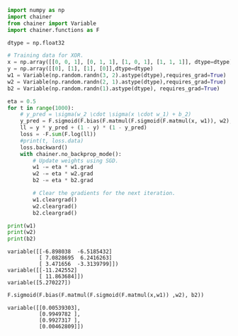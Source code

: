 

```python
import numpy as np
import chainer
from chainer import Variable
import chainer.functions as F

dtype = np.float32

# Training data for XOR.
x = np.array([[0, 0, 1], [0, 1, 1], [1, 0, 1], [1, 1, 1]], dtype=dtype)
y = np.array([[0], [1], [1], [0]],dtype=dtype)
w1 = Variable(np.random.randn(3, 2).astype(dtype),requires_grad=True)
w2 = Variable(np.random.randn(2, 1).astype(dtype),requires_grad=True)
b2 = Variable(np.random.randn(1).astype(dtype), requires_grad=True)

eta = 0.5
for t in range(1000):
    # y_pred = \sigma(w_2 \cdot \sigma(x \cdot w_1) + b_2)
    y_pred = F.sigmoid(F.bias(F.matmul(F.sigmoid(F.matmul(x, w1)), w2), b2))
    ll = y * y_pred + (1 - y) * (1 - y_pred)
    loss = -F.sum(F.log(ll))
    #print(t, loss.data)
    loss.backward()
    with chainer.no_backprop_mode():
        # Update weights using SGD.
        w1 -= eta * w1.grad
        w2 -= eta * w2.grad
        b2 -= eta * b2.grad

        # Clear the gradients for the next iteration.
        w1.cleargrad()
        w2.cleargrad()
        b2.cleargrad()
```


```python
print(w1)
print(w2)
print(b2)
```

    variable([[-6.898038  -6.5185432]
              [ 7.0828695  6.2416263]
              [ 3.471656  -3.3139799]])
    variable([[-11.242552]
              [ 11.863684]])
    variable([5.270227])



```python
F.sigmoid(F.bias(F.matmul(F.sigmoid(F.matmul(x,w1)) ,w2), b2))
```




    variable([[0.00539303],
              [0.9949782 ],
              [0.9927317 ],
              [0.00462809]])


